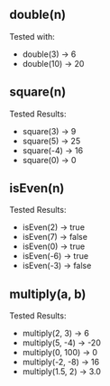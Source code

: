 ## double(n)

Tested with:
- double(3) → 6
- double(10) → 20

## square(n)

Tested Results:
- square(3) → 9 
- square(5) → 25 
- square(-4) → 16
- square(0) → 0

## isEven(n)

Tested Results:
- isEven(2) → true
- isEven(7) → false
- isEven(0) → true
- isEven(-6) → true
- isEven(-3) → false

## multiply(a, b)

Tested Results:
- multiply(2, 3) → 6 
- multiply(5, -4) → -20 
- multiply(0, 100) → 0
- multiply(-2, -8) → 16
- multiply(1.5, 2) → 3.0
